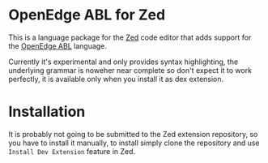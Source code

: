 # OpenEdge ABL for Zed

This is a language package for the [Zed](http://zed.dev) code editor that adds support for the [OpenEdge ABL](http://www.progress.com/openedge) language.

Currently it's experimental and only provides syntax highlighting, the underlying grammar is noweher near complete so don't expect it to work perfectly, it is available only when you install it as dex extension.

# Installation

It is probably not going to be submitted to the Zed extension repository, so you have to install it manually, to install simply clone the repository and use `Install Dev Extension` feature in Zed.

